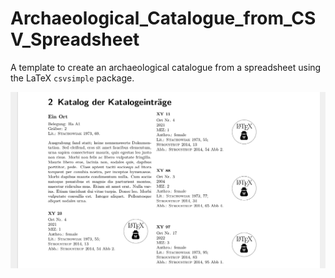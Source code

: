 # Archaeological_Catalogue_from_CSV_Spreadsheet
A template to create an archaeological catalogue from a spreadsheet using the LaTeX  `csvsimple` package. 

![Preview Archaeological Catalogue from CSV Spreadsheet](https://github.com/latex-ninja/Archaeological_Catalogue_from_CSV_Spreadsheet/blob/main/preview-archaeo-catalogue.png)


